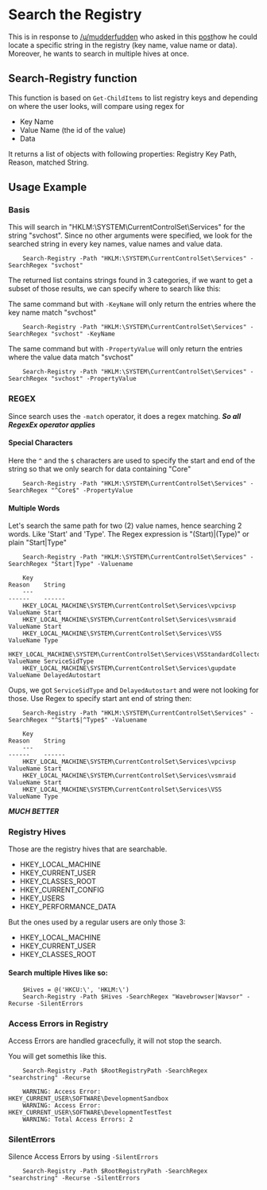 # Search the Registry

This is in response to [/u/mudderfudden](https://www.reddit.com/user/mudderfudden/) who asked in this [post](https://www.reddit.com/r/PowerShell/comments/zgbqt4/how_can_i_search_entire_registry_for_a_key_and/)how he could locate a specific string in the registry (key name, value name or data). Moreover, he wants to search in multiple hives at once.

## Search-Registry function

This function is based on ```Get-ChildItems``` to list registry keys and depending on where the user looks, will compare using regex for
- Key Name
- Value Name (the id of the value)
- Data

It returns a list of objects with following properties: Registry Key Path, Reason, matched String.

## Usage Example

### Basis 

This will search in "HKLM:\SYSTEM\CurrentControlSet\Services" for the string "svchost". Since no other arguments were specified, we look for the  searched string in every key names, value names and value data.

```
    Search-Registry -Path "HKLM:\SYSTEM\CurrentControlSet\Services" -SearchRegex "svchost"
```

The returned list contains strings found in 3 categories, if we want to get a subset of those results, we can specify where to search like this:

The same command but with ```-KeyName``` will only return the entries where the key name match "svchost"

```
    Search-Registry -Path "HKLM:\SYSTEM\CurrentControlSet\Services" -SearchRegex "svchost" -KeyName
```

The same command but with ```-PropertyValue``` will only return the entries where the value data match "svchost"

```
    Search-Registry -Path "HKLM:\SYSTEM\CurrentControlSet\Services" -SearchRegex "svchost" -PropertyValue
```

### REGEX

Since search uses the ```-match``` operator, it does a regex matching. ***So all RegexEx operator applies***

#### Special Characters

Here the ```^``` and the ```$``` characters are used to specify the start and end of the string so that we only search for data containing "Core"

```
    Search-Registry -Path "HKLM:\SYSTEM\CurrentControlSet\Services" -SearchRegex "^Core$" -PropertyValue
```

#### Multiple Words

Let's search the same path for two (2) value names, hence searching 2 words. Like 'Start' and 'Type'. 
The Regex expression is "(Start)|(Type)" or plain "Start|Type"


```
    Search-Registry -Path "HKLM:\SYSTEM\CurrentControlSet\Services" -SearchRegex "Start|Type" -Valuename

	Key                                                                                            Reason    String
	---                                                                                            ------    ------
	HKEY_LOCAL_MACHINE\SYSTEM\CurrentControlSet\Services\vpcivsp                                   ValueName Start
	HKEY_LOCAL_MACHINE\SYSTEM\CurrentControlSet\Services\vsmraid                                   ValueName Start
	HKEY_LOCAL_MACHINE\SYSTEM\CurrentControlSet\Services\VSS                                       ValueName Type
	HKEY_LOCAL_MACHINE\SYSTEM\CurrentControlSet\Services\VSStandardCollectorService150             ValueName ServiceSidType
	HKEY_LOCAL_MACHINE\SYSTEM\CurrentControlSet\Services\gupdate                                   ValueName DelayedAutostart	
```

Oups, we got ```ServiceSidType``` and ```DelayedAutostart``` and were not looking for those. Use Regex to specify start ant end of string then:


```
    Search-Registry -Path "HKLM:\SYSTEM\CurrentControlSet\Services" -SearchRegex "^Start$|^Type$" -Valuename

	Key                                                                                            Reason    String
	---                                                                                            ------    ------
	HKEY_LOCAL_MACHINE\SYSTEM\CurrentControlSet\Services\vpcivsp                                   ValueName Start
	HKEY_LOCAL_MACHINE\SYSTEM\CurrentControlSet\Services\vsmraid                                   ValueName Start
	HKEY_LOCAL_MACHINE\SYSTEM\CurrentControlSet\Services\VSS                                       ValueName Type

```

***MUCH BETTER***


### Registry Hives

Those are the registry hives that are searchable. 
- HKEY_LOCAL_MACHINE
- HKEY_CURRENT_USER
- HKEY_CLASSES_ROOT
- HKEY_CURRENT_CONFIG
- HKEY_USERS
- HKEY_PERFORMANCE_DATA

But the ones used by a regular users are only those 3:

- HKEY_LOCAL_MACHINE
- HKEY_CURRENT_USER
- HKEY_CLASSES_ROOT

#### Search multiple Hives like so:

```
    $Hives = @('HKCU:\', 'HKLM:\')
    Search-Registry -Path $Hives -SearchRegex "Wavebrowser|Wavsor" -Recurse -SilentErrors
```

### Access Errors in Registry

Access Errors are handled gracecfully, it will not stop the search.

You will get somethis like this.

```
    Search-Registry -Path $RootRegistryPath -SearchRegex "searchstring" -Recurse

	WARNING: Access Error: HKEY_CURRENT_USER\SOFTWARE\DevelopmentSandbox
	WARNING: Access Error: HKEY_CURRENT_USER\SOFTWARE\DevelopmentTestTest
	WARNING: Total Access Errors: 2

```

### SilentErrors

Silence Access Errors by using ```-SilentErrors```

```
    Search-Registry -Path $RootRegistryPath -SearchRegex "searchstring" -Recurse -SilentErrors
```